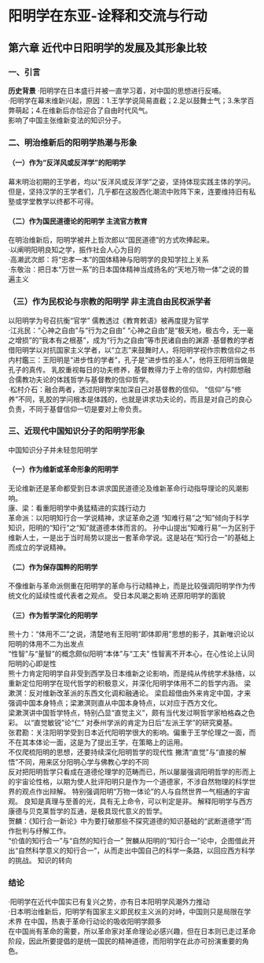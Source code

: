 # 阳明学在东亚-诠释和交流与行动  
## 第六章 近代中日阳明学的发展及其形象比较  
### 一、引言    
**历史背景**
·阳明学在日本盛行并被一直学习着，对中国的思想进行反哺。  
·阳明学在幕末维新兴起，原因：1.王学学说简易直截；2.足以鼓舞士气；3.朱学百弊萌起；4.在维新后亦恰迎合了自由时代风气。  
影响了中国主张维新变法的知识分子。  
### 二、明治维新后的阳明学热潮与形象  
#### （一）作为“反洋风或反洋学”的阳明学  
幕末明治初期的王学者，均以“反洋风或反洋学”之姿，坚持体现实践主体的学问。但是，坚持汉学的王学者们，几乎都在这股西化潮流中败阵下来，连要维持旧有私塾或学堂教学以终都不可得。  
#### （二）作为国民道德论的阳明学  主流官方教育
在明治维新后，阳明学被井上哲次郎以“国民道德”的方式吹捧起来。  
·以阐明阳明良知之学，振作社会人心为目的  
·高濑武次郎：将“忠孝一本”的国体精神与阳明学的良知学拉上关系  
·东敬治：把日本“万世一系”的日本国体精神当成扬名的“天地万物一体”之说的普遍主义  
### （三）作为民权论与宗教的阳明学  非主流自由民权派学者
以阳明学为号召抗衡“官学”  儒教透过《教育敕语》被再度提为官学  
·江兆民：“心神之自由”与“行为之自由”    “心神之自由”是“极天地，极古今，无一毫之增损”的“我本有之根基”，成为“行为之自由”等市民诸自由的渊源
·基督教的学者借阳明学以对抗国家主义学者，以“立志”来鼓舞时人，将阳明学视作宗教信仰之书  
 内村鑑三：王阳明是“进步性的学者”，孔子是“进步性的圣人”，他将王阳明当做是孔子的真传。  乳胶重视每日的功夫修养，基督教得力于上帝的信仰，内村颇想融合儒教功夫论的体践哲学与基督教的信仰哲学。  
·松村介石：融合两者，透过阳明学来加深自己对基督教的信仰。  “信仰”与“修养”不同，乳胶的学问根本是体践的，也就是讲求功夫论的，而且是对自己的良心负责，不同于基督信仰一切是要对上帝负责。
### 三、近现代中国知识分子的阳明学形象  
中国知识分子并未轻忽阳明学  
#### （一）作为维新或革命形象的阳明学  
无论维新还是革命都受到日本讲求国民道德沦及维新革命行动指导理论的风潮影响。  
康、梁：看重阳明学中勇猛精进的实践行动力  
革命派：以阳明知行合一学说精神，求证革命之道   “知难行易”之“知”倾向于科学知识，阳明的“知行”之“知”就道德本体而言的。  孙中山提出“知难行易”一为区别于维新人士，一是出于当时局势以提出一套革命学说。这是站在“知行合一”的基础上而成立的学说精神。  
#### （二）作为保存国粹的阳明学  
不像维新与革命派侧重在阳明学的革命与行动精神上，而是比较强调阳明学作为传统文化的延续性或代表者之观点。  受日本风潮之影响   还原阳明学的面貌  
#### （三）作为哲学深化的阳明学  
熊十力：“体用不二”之说，清楚地有王阳明“即体即用”思想的影子，其新唯识论以阳明的体用不二为出发点   
       “性智”与“量智”的概念颇似阳明“本体”与“工夫”   性智离不开本心，在心性论上认同阳明的心即是性  
       熊十力肯定阳明学自非受到西学及日本维新之论影响，而是纯从传统学术脉络，以重新定位阳明学在现代哲学的积极意义，并深化阳明学体用不二的哲学内涵。 
梁漱溟：反对维新改革派的东西文化调和融通论。  梁启超借由外来肯定中国，才来强调中国本身特点；梁漱溟则直从中国本身特点，以对应于西方文化。  
       梁漱溟讲中国哲学特点，特别凸显“直觉主义”，颇有当代发过啊哲学家柏格森之色彩。 以“直觉敏锐”论“仁”  对泰州学派的肯定为日后“左派王学”的研究奠基。  
张君勘：关注阳明学受到日本近代阳明学很大的影响。偏重于王学伦理之一面，而不在其本体论一面，这是为了提出王学，在策略上的运用。  
       不仅爬梳阳明的思想，还要持续深化阳明哲学的现代性  撇清“直觉”与“直接的解悟”不同，用来区分阳明心学与佛教心学的不同  
       反对把阳明哲学只看成在道德伦理学的范畴而已，所以屡屡强调阳明哲学的形而上的宇宙论性格，以期为使人批评阳明只是作为一个道德家，不涉自然物理的科学世界的观点作出辩解。 特别强调阳明“万物一体论”的人与自然世界一气相通的宇宙观。  良知是真理与至善的光，具有无上命令，可以判定是非。  解释阳明学与西方康德与贝克莱哲学的互通，是极具现代意义的哲学。  
贺麟：《知行合一新论》中为要打破那些不探究道德的知识基础的“武断道德学”而作批判与纾解工作。  
     “价值的知行合一”与“自然的知行合一”    贺麟从阳明的“知行合一”论中，企图借此开出“自然科学意义的知行合一”，从而走出中国自己的科学一条路，以回应西方科学的挑战。   知识的转向  
### 结论  
·阳明学在近代中国实已有复兴之势，亦有日本阳明学风潮外力推动  
·日本明治维新后，阳明学有国家主义即民权主义派的对峙，中国则只是局限在学术界    在中国，热衷于革命行动论的吸收阳明学颇多  
 在中国尚有革命的需要，所以革命家对革命理论必感兴趣，但在日本则已走过革命阶段，因此所要提倡的是统一国民的精神道德，而阳明学在此亦可扮演重要的角色。
